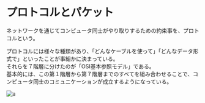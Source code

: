 # プロトコルとパケット

ネットワークを通じてコンピュータ同士がやり取りするための約束事を、プロトコルという。  

プロトコルには様々な種類があり、「どんなケーブルを使って」「どんなデータ形式で」といったことが事細かに決まっている。  
それらを７階層に分けたのが「OSI基本参照モデル」である。  
基本的には、この第１階層から第７階層までのすべてを組み合わせることで、コンピュータ同士のコミュニケーションが成立するようになっている。  

![a](https://img.esa.io/uploads/production/attachments/11949/2019/05/13/57152/2433bcd5-64c1-408f-a3d2-13ef2d66f121.png)
